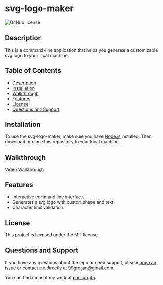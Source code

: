 # svg-logo-maker
![GitHub license](https://img.shields.io/badge/license-MIT-blue.svg)

## Description

This is a command-line application that helps you generate a customizable svg logo to your local machine.

## Table of Contents

- [Description](#Description)
- [Installation](#installation)
- [Walkthrough](Walkthrough)
- [Features](#features)
- [License](#license)
- [Questions and Support](#questions-and-support)

## Installation

To use the svg-logo-maker, make sure you have [Node.js](https://nodejs.org/) installed. Then, download or clone this repository to your local machine.

## Walkthrough

[Video Walkthrough](https://watch.screencastify.com/v/2hUAFcTtH1ru1d8hsMrR)

## Features

- Interactive command line interface.
- Generates a svg logo with custom shape and text.
- Character limit validation.

## License

This project is licensed under the MIT license.

## Questions and Support

If you have any questions about the repo or need support, please [open an issue](https://github.com/connorg45/svg-logo-maker/issues) or contact me directly at 99grogan@gmail.com.

You can find more of my work at [connorg45](https://github.com/connorg45/).

